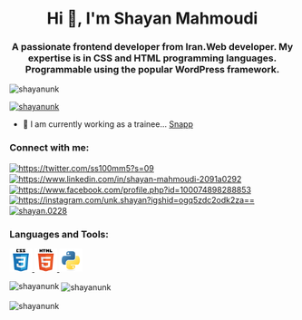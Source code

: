 <h1 align="center">Hi 👋, I'm Shayan Mahmoudi</h1>
<h3 align="center">A passionate frontend developer from Iran.Web developer. My expertise is in CSS and HTML programming languages. Programmable using the popular WordPress framework.</h3>

<p align="left"> <img src="https://komarev.com/ghpvc/?username=shayanunk&label=Profile%20views&color=0e75b6&style=flat" alt="shayanunk" /> </p>

<p align="left"> <a href="https://github.com/ryo-ma/github-profile-trophy"><img src="https://github-profile-trophy.vercel.app/?username=shayanunk" alt="shayanunk" /></a> </p>

- 🔭 I am currently working as a trainee... [Snapp](https://github.com/Tabasoume/Web-snapp.git)

<h3 align="left">Connect with me:</h3>
<p align="left">
<a href="https://twitter.com/https://twitter.com/ss100mm5?s=09" target="blank"><img align="center" src="https://raw.githubusercontent.com/rahuldkjain/github-profile-readme-generator/master/src/images/icons/Social/twitter.svg" alt="https://twitter.com/ss100mm5?s=09" height="30" width="40" /></a>
<a href="https://linkedin.com/in/https://www.linkedin.com/in/shayan-mahmoudi-2091a0292" target="blank"><img align="center" src="https://raw.githubusercontent.com/rahuldkjain/github-profile-readme-generator/master/src/images/icons/Social/linked-in-alt.svg" alt="https://www.linkedin.com/in/shayan-mahmoudi-2091a0292" height="30" width="40" /></a>
<a href="https://fb.com/https://www.facebook.com/profile.php?id=100074898288853" target="blank"><img align="center" src="https://raw.githubusercontent.com/rahuldkjain/github-profile-readme-generator/master/src/images/icons/Social/facebook.svg" alt="https://www.facebook.com/profile.php?id=100074898288853" height="30" width="40" /></a>
<a href="https://instagram.com/https://instagram.com/unk.shayan?igshid=ogq5zdc2odk2za==" target="blank"><img align="center" src="https://raw.githubusercontent.com/rahuldkjain/github-profile-readme-generator/master/src/images/icons/Social/instagram.svg" alt="https://instagram.com/unk.shayan?igshid=ogq5zdc2odk2za==" height="30" width="40" /></a>
<a href="https://discord.gg/shayan.0228" target="blank"><img align="center" src="https://raw.githubusercontent.com/rahuldkjain/github-profile-readme-generator/master/src/images/icons/Social/discord.svg" alt="shayan.0228" height="30" width="40" /></a>
</p>

<h3 align="left">Languages and Tools:</h3>
<p align="left"> <a href="https://www.w3schools.com/css/" target="_blank" rel="noreferrer"> <img src="https://raw.githubusercontent.com/devicons/devicon/master/icons/css3/css3-original-wordmark.svg" alt="css3" width="40" height="40"/> </a> <a href="https://www.w3.org/html/" target="_blank" rel="noreferrer"> <img src="https://raw.githubusercontent.com/devicons/devicon/master/icons/html5/html5-original-wordmark.svg" alt="html5" width="40" height="40"/> </a> <a href="https://www.python.org" target="_blank" rel="noreferrer"> <img src="https://raw.githubusercontent.com/devicons/devicon/master/icons/python/python-original.svg" alt="python" width="40" height="40"/> </a> </p>

<p><img align="left" src="https://github-readme-stats.vercel.app/api/top-langs?username=shayanunk&show_icons=true&locale=en&layout=compact" alt="shayanunk" /></p>

<p>&nbsp;<img align="center" src="https://github-readme-stats.vercel.app/api?username=shayanunk&show_icons=true&locale=en" alt="shayanunk" /></p>

<p><img align="center" src="https://github-readme-streak-stats.herokuapp.com/?user=shayanunk&" alt="shayanunk" /></p>

